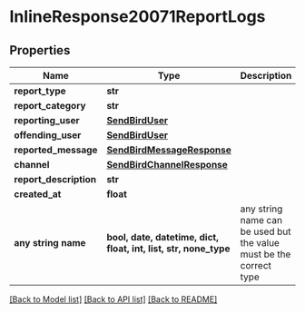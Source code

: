 # InlineResponse20071ReportLogs


## Properties
Name | Type | Description | Notes
------------ | ------------- | ------------- | -------------
**report_type** | **str** |  | [optional] 
**report_category** | **str** |  | [optional] 
**reporting_user** | [**SendBirdUser**](SendBirdUser.md) |  | [optional] 
**offending_user** | [**SendBirdUser**](SendBirdUser.md) |  | [optional] 
**reported_message** | [**SendBirdMessageResponse**](SendBirdMessageResponse.md) |  | [optional] 
**channel** | [**SendBirdChannelResponse**](SendBirdChannelResponse.md) |  | [optional] 
**report_description** | **str** |  | [optional] 
**created_at** | **float** |  | [optional] 
**any string name** | **bool, date, datetime, dict, float, int, list, str, none_type** | any string name can be used but the value must be the correct type | [optional]

[[Back to Model list]](../README.md#documentation-for-models) [[Back to API list]](../README.md#documentation-for-api-endpoints) [[Back to README]](../README.md)


